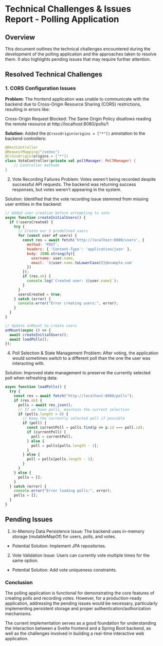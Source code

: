# Technical Challenges & Issues Report - Polling Application

## Overview

This document outlines the technical challenges encountered during the development of the polling application and the approaches taken to resolve them. It also highlights pending issues that may require further attention.

## Resolved Technical Challenges

### 1. CORS Configuration Issues

**Problem:** The frontend application was unable to communicate with the backend due to Cross-Origin Resource Sharing (CORS) restrictions, resulting in errors like:

Cross-Origin Request Blocked: The Same Origin Policy disallows reading the remote resource at http://localhost:8080/polls/1

**Solution:** Added the `@CrossOrigin(origins = ["*"])` annotation to the backend controllers:

```kotlin
@RestController
@RequestMapping("/votes")
@CrossOrigin(origins = ["*"])
class VoteController(private val pollManager: PollManager) {
    // Controller methods
}
```
2. Vote Recording Failures
Problem: Votes weren't being recorded despite successful API requests. The backend was returning success responses, but votes weren't appearing in the system.

Solution: Identified that the vote recording issue stemmed from missing user entities in the backend:
```javascript
// Added user creation before attempting to vote
async function createInitialUsers() {
  if (!usersCreated) {
    try {
      // Create our 3 predefined users
      for (const user of users) {
        const res = await fetch('http://localhost:8080/users', {
          method: 'POST',
          headers: { 'Content-Type': 'application/json' },
          body: JSON.stringify({
            username: user.name,
            email: `${user.name.toLowerCase()}@example.com`
          })
        });
        if (res.ok) {
          console.log(`Created user: ${user.name}`);
        }
      }
      usersCreated = true;
    } catch (error) {
      console.error("Error creating users:", error);
    }
  }
}

// Update onMount to create users
onMount(async () => {
  await createInitialUsers();
  await loadPolls();
});
```
4. Poll Selection & State Management
Problem: After voting, the application would sometimes switch to a different poll than the one the user was interacting with.

Solution: Improved state management to preserve the currently selected poll when refreshing data:

```javascript
async function loadPolls() {
  try {
    const res = await fetch("http://localhost:8080/polls");
    if (res.ok) {
      polls = await res.json();
      // If we have polls, maintain the current selection
      if (polls.length > 0) {
        // Keep the currently selected poll if possible
        if (poll) {
          const currentPoll = polls.find(p => p.id === poll.id);
          if (currentPoll) {
            poll = currentPoll;
          } else {
            poll = polls[polls.length - 1];
          }
        } else {
          poll = polls[polls.length - 1];
        }
      }
    } else {
      polls = [];
    }
  } catch (error) {
    console.error("Error loading polls:", error);
    polls = [];
  }
}
```
## Pending Issues
1. In-Memory Data Persistence
Issue: The backend uses in-memory storage (mutableMapOf) for users, polls, and votes.
- Potential Solution: Implement JPA repositories.

2. Vote Validation
Issue: Users can currently vote multiple times for the same option.

- Potential Solution: Add vote uniqueness constraints.

### Conclusion
The polling application is functional for demonstrating the core features of creating polls and recording votes. However, for a production-ready application, addressing the pending issues would be necessary, particularly implementing persistent storage and proper authentication/authorization mechanisms.

The current implementation serves as a good foundation for understanding the interaction between a Svelte frontend and a Spring Boot backend, as well as the challenges involved in building a real-time interactive web application.


